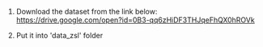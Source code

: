 1. Download the dataset from the link below:
https://drive.google.com/open?id=0B3-qq6zHiDF3THJqeFhQX0hROVk

2. Put it into 'data_zsl' folder

